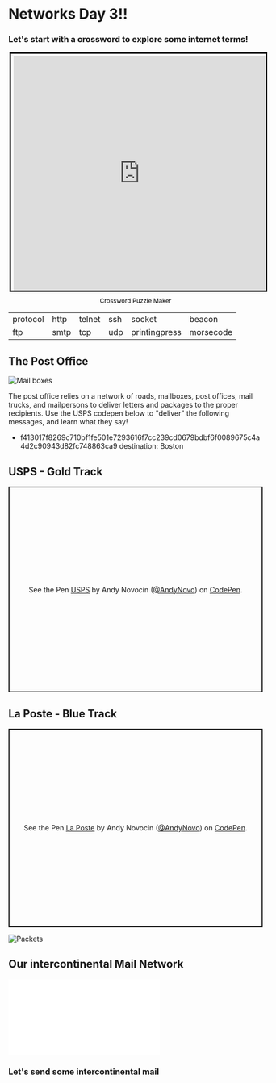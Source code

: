<h1>Networks Day 3!!</h1>
<h3> Let's start with a crossword to explore some internet terms!</h3>
<div style="margin:auto; display:flex; flex-direction:column; height:500px; max-width:500px">
    <iframe border="0" src="https://crosswordlabs.com/embed/2020-07-06-191" style="flex:1; width:100%; padding:5px 0px 0 5px; border:3px solid black; "></iframe>
    <a target="_blank" style="align-self:center; font-size:12px; color:black; padding-top:10px; text-decoration:none;text-align:center" href="https://crosswordlabs.com">Crossword Puzzle Maker</a>
</div>


<table class="tg">
<tbody>
  <tr>
    <td class="tg-0pky">protocol</td>
    <td class="tg-0pky">http</td>
    <td class="tg-0pky">telnet</td>
    <td class="tg-0pky">ssh</td>
    <td class="tg-0pky">socket</td>
    <td class="tg-0pky">beacon</td>
  </tr>
  <tr>
    <td class="tg-0pky">ftp</td>
    <td class="tg-0pky">smtp</td>
    <td class="tg-0pky">tcp</td>
    <td class="tg-0pky">udp</td>
    <td class="tg-0pky">printingpress</td>
    <td class="tg-0pky">morsecode</td>
  </tr>
</tbody>
</table>

<h2>The Post Office</h2>
<img src="https://images.unsplash.com/photo-1508769941802-a6ca19d19e08?ixlib=rb-1.2.1&ixid=eyJhcHBfaWQiOjEyMDd9&auto=format&fit=crop&w=1349&q=80" alt="Mail boxes">

<p>The post office relies on a network of roads, mailboxes, post offices, mail trucks, and mailpersons to deliver letters and packages to the proper recipients. Use the USPS codepen below to "deliver" the following messages, and learn what they say!</p>
 
<ul>
    <li> f413017f8269c710bf1fe501e7293616f7cc239cd0679bdbf6f0089675c4a4d2c90943d82fc748863ca9
destination: Boston
 </li>
</ul>
 
 <h2> USPS - Gold Track </h2>
 
<p class="codepen" data-height="408" data-theme-id="light" data-default-tab="result" data-user="AndyNovo" data-slug-hash="dyGmgKZ" style="height: 408px; box-sizing: border-box; display: flex; align-items: center; justify-content: center; border: 2px solid; margin: 1em 0; padding: 1em;" data-pen-title="USPS">
  <span>See the Pen <a href="https://codepen.io/AndyNovo/pen/dyGmgKZ">
  USPS</a> by Andy Novocin (<a href="https://codepen.io/AndyNovo">@AndyNovo</a>)
  on <a href="https://codepen.io">CodePen</a>.</span>
</p>
<script async src="https://static.codepen.io/assets/embed/ei.js"></script>
<script async src="https://static.codepen.io/assets/embed/ei.js"></script>

<h2> La Poste - Blue Track </h2>

<p class="codepen" data-height="394" data-theme-id="light" data-default-tab="result" data-user="AndyNovo" data-slug-hash="zYrWJQO" style="height: 394px; box-sizing: border-box; display: flex; align-items: center; justify-content: center; border: 2px solid; margin: 1em 0; padding: 1em;" data-pen-title="La Poste">
  <span>See the Pen <a href="https://codepen.io/AndyNovo/pen/zYrWJQO">
  La Poste</a> by Andy Novocin (<a href="https://codepen.io/AndyNovo">@AndyNovo</a>)
  on <a href="https://codepen.io">CodePen</a>.</span>
</p>
<script async src="https://static.codepen.io/assets/embed/ei.js"></script>


![Packets](https://www.practicalnetworking.net/wp-content/uploads/2016/01/packtrav-series-title.gif)

## Our intercontinental Mail Network

<iframe width=“560” height=“315" src=“https://www.youtube.com/embed/KEOucuVO8rw” frameborder=“0" allow=“accelerometer; autoplay; encrypted-media; gyroscope; picture-in-picture” allowfullscreen></iframe>

### Let's send some intercontinental mail
